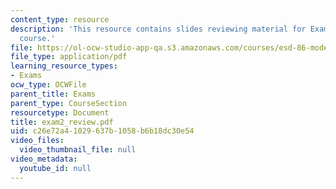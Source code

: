 ```yaml
---
content_type: resource
description: 'This resource contains slides reviewing material for Exam #2 for the
  course.'
file: https://ol-ocw-studio-app-qa.s3.amazonaws.com/courses/esd-86-models-data-and-inference-for-socio-technical-systems-spring-2007/c26e72a41029637b1058b6b18dc30e54_exam2_review.pdf
file_type: application/pdf
learning_resource_types:
- Exams
ocw_type: OCWFile
parent_title: Exams
parent_type: CourseSection
resourcetype: Document
title: exam2_review.pdf
uid: c26e72a4-1029-637b-1058-b6b18dc30e54
video_files:
  video_thumbnail_file: null
video_metadata:
  youtube_id: null
---
```

